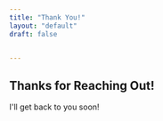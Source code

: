 ```yaml
---
title: "Thank You!"
layout: "default"
draft: false


---
```


## Thanks for Reaching Out!

I'll get back to you soon!
